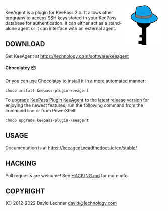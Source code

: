 <img align="right" src="doc/images/logo.png">

KeeAgent is a plugin for KeePass 2.x. It allows other programs to access SSH
keys stored in your KeePass database for authentication. It can either act as a
stand-alone agent or it can interface with an external agent.


DOWNLOAD
--------

Get KeeAgent at https://lechnology.com/software/keeagent

#### Chocolatey 📦 
Or you can [use Chocolatey to install](https://community.chocolatey.org/packages/keepass-plugin-keeagent#install) it in a more automated manner:

```
choco install keepass-plugin-keeagent
```

To [upgrade KeePass Plugin KeeAgent](https://community.chocolatey.org/packages/keepass-plugin-keeagent#upgrade) to the [latest release version](https://community.chocolatey.org/packages/keepass-plugin-keeagent#versionhistory) for enjoying the newest features, run the following command from the command line or from PowerShell:

```
choco upgrade keepass-plugin-keeagent
```

USAGE
-----

Documentation is at https://keeagent.readthedocs.io/en/stable/


HACKING
-------

Pull requests are welcome! See [HACKING.md](./HACKING.md) for more info.


COPYRIGHT
---------

(C) 2012-2022 David Lechner <david@lechnology.com>
